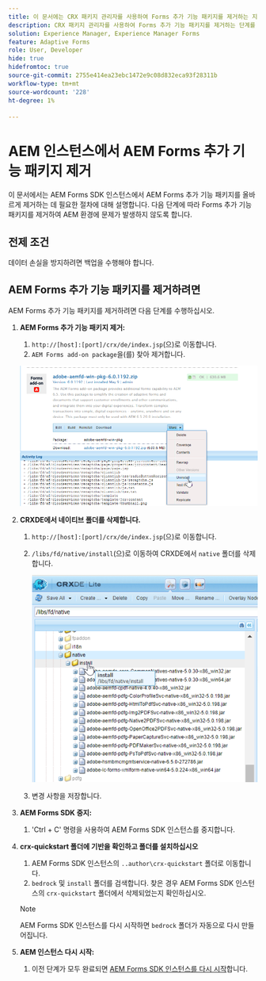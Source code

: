 ```yaml
---
title: 이 문서에는 CRX 패키지 관리자를 사용하여 Forms 추가 기능 패키지를 제거하는 지침이 포함되어 있습니다.
description: CRX 패키지 관리자를 사용하여 Forms 추가 기능 패키지를 제거하는 단계를 알아봅니다.
solution: Experience Manager, Experience Manager Forms
feature: Adaptive Forms
role: User, Developer
hide: true
hidefromtoc: true
source-git-commit: 2755e414ea23ebc1472e9c08d832eca93f28311b
workflow-type: tm+mt
source-wordcount: '228'
ht-degree: 1%

---
```



# AEM 인스턴스에서 AEM Forms 추가 기능 패키지 제거

이 문서에서는 AEM Forms SDK 인스턴스에서 AEM Forms 추가 기능 패키지를 올바르게 제거하는 데 필요한 절차에 대해 설명합니다. 다음 단계에 따라 Forms 추가 기능 패키지를 제거하여 AEM 환경에 문제가 발생하지 않도록 합니다.

## 전제 조건

데이터 손실을 방지하려면 백업을 수행해야 합니다.

## AEM Forms 추가 기능 패키지를 제거하려면

AEM Forms 추가 기능 패키지를 제거하려면 다음 단계를 수행하십시오.

1. **AEM Forms 추가 기능 패키지 제거:**
   1. `http://[host]:[port]/crx/de/index.jsp`(으)로 이동합니다.
   1. `AEM Forms add-on package`을(를) 찾아 제거합니다.

   ![패키지 제거](/help/forms/using/assets/uninstall-aem-forms-package.png)

1. **CRXDE에서 네이티브 폴더를 삭제합니다.**
   1. `http://[host]:[port]/crx/de/index.jsp`(으)로 이동합니다.
   1. `/libs/fd/native/install`(으)로 이동하여 CRXDE에서 `native` 폴더를 삭제합니다.

      ![CRX/de에서 네이티브 노드 삭제](/help/forms/using/assets/native-install-folder-crxde.png)
   1. 변경 사항을 저장합니다.

1. **AEM Forms SDK 중지:**
   1. &#39;Ctrl + C&#39; 명령을 사용하여 AEM Forms SDK 인스턴스를 중지합니다.

1. **crx-quickstart 폴더에 기반을 확인하고 폴더를 설치하십시오**
   1. AEM Forms SDK 인스턴스의 `..author\crx-quickstart` 폴더로 이동합니다.
   1. `bedrock` 및 `install` 폴더를 검색합니다.
찾은 경우 AEM Forms SDK 인스턴스의 `crx-quickstart` 폴더에서 삭제되었는지 확인하십시오.

   >[!NOTE]
   >
   > AEM Forms SDK 인스턴스를 다시 시작하면 `bedrock` 폴더가 자동으로 다시 만들어집니다.

1. **AEM 인스턴스 다시 시작:**
   1. 이전 단계가 모두 완료되면 [AEM Forms SDK 인스턴스를 다시 시작](/help/forms/using/restart-aem-sdk.md)합니다.




